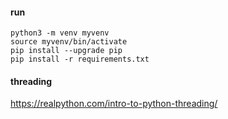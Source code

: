 

#### run
```
python3 -m venv myvenv
source myvenv/bin/activate
pip install --upgrade pip
pip install -r requirements.txt
```


#### threading

https://realpython.com/intro-to-python-threading/